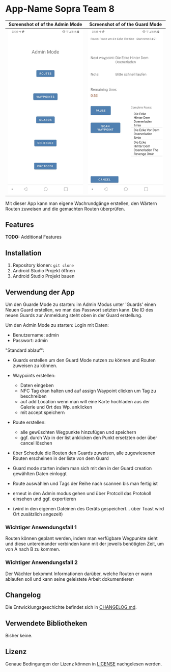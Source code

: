 # App-Name Sopra Team 8

| Screenshot of  of the Admin Mode                                      | Screenshot of  of the Guard Mode                                      |
| ------                                                                | ------                                                                |
| ![Screenshot of the Admin Mode](doc/images/AdminMode_Screenshot.jpg)  | ![Screenshot of the Guard Mode](doc/images/GuardMode_Screenshot.jpg)  |

    
                                        




Mit dieser App kann man eigene Wachrundgänge erstellen, den Wärtern Routen zuweisen und die gemachten Routen überprüfen.

## Features

**TODO:** Additional Features

## Installation

1. Repository klonen: `git clone`
2. Android Studio Projekt öffnen
3. Android Studio Projekt bauen

## Verwendung der App

Um den Guarde Mode zu starten: im Admin Modus unter 'Guards' einen Neuen Guard erstellen, wo man das Passwort setzten kann. 
Die ID des neuen Guards zur Anmeldung steht oben in der Guard erstellung.

Um den Admin Mode zu starten: Login mit Daten:  
*   Benutzername:   admin
*   Passwort:       admin
                         
"Standard ablauf":
- Guards erstellen um den Guard Mode nutzen zu können und Routen zuweisen zu können.
- Waypoints erstellen:
    - Daten eingeben
    - NFC Tag dran halten und auf assign Waypoint clicken um Tag zu beschreiben
    - auf add Location wenn man will eine Karte hochladen aus der Galerie und Ort des Wp. anklicken
    - mit accept speichern
- Route erstellen:
    - alle gewüschten Wegpunkte hinzufügen und speichern
    - ggf. durch Wp in der list anklicken den Punkt ersetzten oder über cancel löschen
- über Schedule die Routen den Guards zuweisen, alle zugewiesenen Routen erscheinen in der liste von dem Guard

- Guard mode starten indem man sich mit den in der Guard creation gewählten Daten einloggt
- Route auswählen und Tags der Reihe nach scannen bis man fertig ist

- erneut in den Admin modus gehen und über Protcoll das Protokoll einsehen und ggf. exportieren
- (wird in den eigenen Dateinen des Geräts gespeichert... über Toast wird Ort zusätzlich angezeit)

### Wichtiger Anwendungsfall 1

Routen können geplant werden, indem man verfügbare Wegpunkte sieht und diese 
untereinander verbinden kann mit der jeweils benötigten Zeit, um von A nach B
zu kommen.

### Wichtiger Anwendungsfall 2

Der Wächter bekommt Informationen darüber, welche Routen er wann ablaufen 
soll und kann seine geleistete Arbeit dokumentieren

## Changelog

Die Entwicklungsgeschichte befindet sich in [CHANGELOG.md](CHANGELOG.md).

## Verwendete Bibliotheken

Bisher keine.

## Lizenz

Genaue Bedingungen der Lizenz können in [LICENSE](LICENSE) nachgelesen werden.